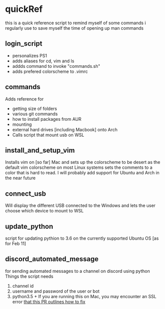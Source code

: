 # quickRef  
this is a quick reference script to remind myself of some commands i regularly use to save myself the time of opening up man commands  
  
## login_script
 * personalizes PS1
 * adds aliases for cd, vim and ls
 * addds command to invoke "commands.sh"
 * adds prefered colorscheme to .vimrc

## commands  
Adds reference for
 * getting size of folders
 * various git commands
 * how to install packages from AUR
 * mounting 
 * external hard drives [including Macbook] onto Arch  
 * Calls script that mount usb on WSL
  
## install_and_setup_vim  
Installs vim on [so far] Mac and sets up the colorscheme to be desert as the default vim colorscheme on most Linux systems sets the comments to a color that is hard to read. I will probably add support for Ubuntu and Arch in the near future  
  
## connect_usb  
Will display the different USB connected to the Windows and lets the user choose which device to mount to WSL

## update_python
script for updating pythion to 3.6 on the currently supported Ubuntu OS [as for Feb 11]
  
## discord_automated_message
for sending automated messages to a channel on discord using python
Things the script needs  
 1. channel id
 2. username and password of the user or bot
 3. python3.5 +
If you are running this on Mac, you may encounter an SSL error [that this PR outlines how to fix](https://github.com/Cog-Creators/Red-DiscordBot/issues/581)